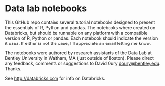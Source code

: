 # Data lab notebooks

This GitHub repo contains several tutorial notebooks designed to present the essentials of R, Python and pandas.
The notebooks where created on Databricks, but should be runnable on any platform with a compatible version of R, Python or pandas.
Each notebook should indicate the version it uses.
If either is not the case, I'll appreciate an email letting me know.

The notebooks were authored by research assistants of the Data Lab at Bentley University in Waltham, MA (just outside of Boston).
Please direct any feedback, comments or suggestions to David Oury <doury@bentley.edu>. Thanks.

See <http://databricks.com> for info on Databricks.
